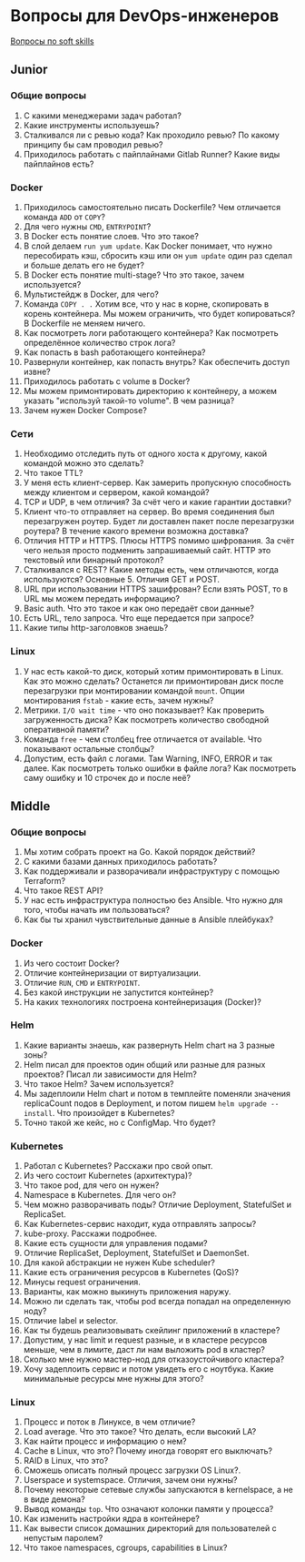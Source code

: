 # Вопросы для DevOps-инженеров

[Вопросы по soft skills](/questions/softskills.md)

## Junior

### Общие вопросы

1. С какими менеджерами задач работал?
1. Какие инструменты используешь?
1. Сталкивался ли с ревью кода? Как проходило ревью? По какому принципу бы сам проводил ревью?
1. Приходилось работать с пайплайнами Gitlab Runner? Какие виды пайплайнов есть?

### Docker

1. Приходилось самостоятельно писать Dockerfile? Чем отличается команда `ADD` от `COPY`?
1. Для чего нужны `CMD`, `ENTRYPOINT`?
1. В Docker есть понятие слоев. Что это такое?
1. В слой делаем `run yum update`. Как Docker понимает, что нужно пересобирать кэш, сбросить кэш или он `yum update` один раз сделал и больше делать его не будет?
1. В Docker есть понятие multi-stage? Что это такое, зачем используется?
1. Мультистейдж в Docker, для чего?
1. Команда `COPY . .` Хотим все, что у нас в корне, скопировать в корень контейнера. Мы можем ограничить, что будет копироваться? В Dockerfile не меняем ничего.
1. Как посмотреть логи работающего контейнера? Как посмотреть определённое количество строк лога?
1. Как попасть в bash работающего контейнера?
1. Развернули контейнер, как попасть внутрь? Как обеспечить доступ извне?
1. Приходилось работать с volume в Docker?
1. Мы можем примонтировать директорию к контейнеру, а можем указать "используй такой-то volume". В чем разница?
1. Зачем нужен Docker Compose?

### Сети

1. Необходимо отследить путь от одного хоста к другому, какой командой можно это сделать?
1. Что такое TTL?
1. У меня есть клиент-сервер. Как замерить пропускную способность между клиентом и сервером, какой командой?
1. TCP и UDP, в чем отличия? За счёт чего и какие гарантии доставки?
1. Клиент что-то отправляет на сервер. Во время соединения был перезагружен роутер. Будет ли доставлен пакет после перезагрузки роутера? В течение какого времени возможна доставка?
1. Отличия HTTP и HTTPS. Плюсы HTTPS помимо шифрования. За счёт чего нельзя просто подменить запрашиваемый сайт. HTTP это текстовый или бинарный протокол?
1. Сталкивался с REST? Какие методы есть, чем отличаются, когда используются? Основные 5. Отличия GET и POST.
1. URL при использовании HTTPS зашифрован? Если взять POST, то в URL мы можем передать информацию?
1. Basic auth. Что это такое и как оно передаёт свои данные?
1. Есть URL, тело запроса. Что еще передается при запросе?
1. Какие типы http-заголовков знаешь?

### Linux

1. У нас есть какой-то диск, который хотим примонтировать в Linux. Как это можно сделать? Останется ли примонтирован диск после перезагрузки при монтировании командой `mount`. Опции монтирования `fstab` - какие есть, зачем нужны?
1. Метрики. `I/O wait time` - что оно показывает? Как проверить загруженность диска? Как посмотреть количество свободной оперативной памяти?
1. Команда `free` - чем столбец free отличается от available. Что показывают остальные столбцы?
1. Допустим, есть файл с логами. Там Warning, INFO, ERROR и так далее. Как посмотреть только ошибки в файле лога? Как посмотреть саму ошибку и 10 строчек до и после неё?

## Middle

### Общие вопросы

1. Мы хотим собрать проект на Go. Какой порядок действий?
1. С какими базами данных приходилось работать?
1. Как поддерживали и разворачивали инфраструктуру с помощью Terraform?
1. Что такое REST API?
1. У нас есть инфраструктура полностью без Ansible. Что нужно для того, чтобы начать им пользоваться?
1. Как бы ты хранил чувствительные данные в Ansible плейбуках?

### Docker

1. Из чего состоит Docker?
1. Отличие контейнеризации от виртуализации.
1. Отличие `RUN`, `CMD` и `ENTRYPOINT`.
1. Без какой инструкции не запустится контейнер?
1. На каких технологиях построена контейнеризация (Docker)?

### Helm

1. Какие варианты знаешь, как развернуть Helm chart на 3 разные зоны?
1. Helm писал для проектов один общий или разные для разных проектов? Писал ли зависимости для Helm?
1. Что такое Helm? Зачем используется?
1. Мы задеплоили Helm chart и потом в темплейте поменяли значения replicaCount подов в Deployment, и потом пишем `helm upgrade --install`. Что произойдет в Kubernetes?
1. Точно такой же кейс, но с ConfigMap. Что будет?

### Kubernetes

1. Работал с Kubernetes? Расскажи про свой опыт.
1. Из чего состоит Kubernetes (архитектура)?
1. Что такое pod, для чего он нужен?
1. Namespace в Kubernetes. Для чего он?
1. Чем можно разворачивать поды? Отличие Deployment, StatefulSet и ReplicaSet.
1. Как Kubernetes-сервис находит, куда отправлять запросы?
1. kube-proxy. Расскажи подробнее.
1. Какие есть сущности для управления подами?
1. Отличие ReplicaSet, Deployment, StatefulSet и DaemonSet.
1. Для какой абстракции не нужен Kube scheduler?
1. Какие есть ограничения ресурсов в Kubernetes (QoS)?
1. Минусы request ограничения.
1. Варианты, как можно выкинуть приложения наружу.
1. Можно ли сделать так, чтобы pod всегда попадал на определенную ноду?
1. Отличие label и selector.
1. Как ты будешь реализовывать скейлинг приложений в кластере?
1. Допустим, у нас limit и request разные, и в кластере ресурсов меньше, чем в лимите, даст ли нам выложить pod в кластер?
1. Сколько мне нужно мастер-нод для отказоустойчивого кластера?
1. Хочу задеплоить сервис и потом увидеть его с ноутбука. Какие минимальные ресурсы мне нужны для этого?

### Linux

1. Процесс и поток в Линуксе, в чем отличие?
1. Load average. Что это такое? Что делать, если высокий LA?
1. Как найти процесс и информацию о нем?
1. Cache в Linux, что это? Почему иногда говорят его выключать?
1. RAID в Linux, что это?
1. Сможешь описать полный процесс загрузки OS Linux?.
1. Userspace и systemspace. Отличия, зачем они нужны?
1. Почему некоторые сетевые службы запускаются в kernelspace, а не в виде демона?
1. Вывод команды `top`. Что означают колонки памяти у процесса?
1. Как изменить настройки ядра в контейнере?
1. Как вывести список домашних директорий для пользователей с непустым паролем?
1. Что такое namespaces, cgroups, capabilities в Linux?
